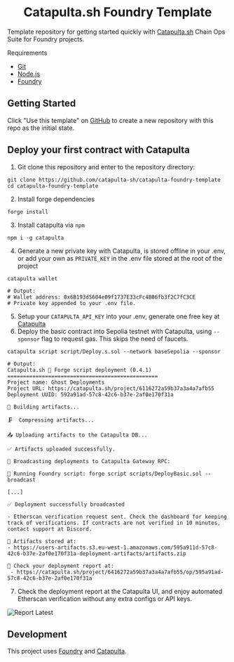 # <h1 align="center"> Catapulta.sh Foundry Template </h1>

Template repository for getting started quickly with [Catapulta.sh](https://catapulta.sh/docs) Chain Ops Suite for Foundry projects.

Requirements

- [Git](https://gist.github.com/derhuerst/1b15ff4652a867391f03)
- [Node.js](https://gist.github.com/d2s/372b5943bce17b964a79)
- [Foundry](https://book.getfoundry.sh/)

## Getting Started

Click "Use this template" on [GitHub](https://github.com/catapulta-sh/catapulta-foundry-template) to create a new repository with this repo as the initial state.

## Deploy your first contract with Catapulta

1. Git clone this repository and enter to the repository directory:

```
git clone https://github.com/catapulta-sh/catapulta-foundry-template
cd catapulta-foundry-template
```

2. Install forge dependencies

```
forge install
```

3. Install catapulta via `npm`

```
npm i -g catapulta
```

4. Generate a new private key with Catapulta, is stored offline in your .env, or add your own as `PRIVATE_KEY` in the .env file stored at the root of the project

```
catapulta wallet

# Output:
# Wallet address: 0x6B193d5604e09f1737E33cFc4B06fb3f2C7fC3CE
# Private key appended to your .env file.
```
5. Setup your `CATAPULTA_API_KEY` into your .env, generate one free key at [Catapulta](https://catapulta.sh/auth)
6. Deploy the basic contract into Sepolia testnet with Catapulta, using `--sponsor` flag to request gas. This skips the need of faucets.

```
catapulta script script/Deploy.s.sol --network baseSepolia --sponsor
```

```
# Output:
Catapulta.sh 🏏 Forge script deployment (0.4.1)
================================================
Project name: Ghost Deployments
Project URL: https://catapulta.sh/project/6116272a59b37a3a4a7afb55
Deployment UUID: 592a91ad-57c8-42c6-b37e-2af0e170f31a

📀 Building artifacts...

🗜  Compressing artifacts...

📤 Uploading artifacts to the Catapulta DB...

✅ Artifacts uploaded successfully.

📡 Broadcasting deployments to Catapulta Gateway RPC:

📜 Running Foundry script: forge script scripts/DeployBasic.sol --broadcast

[...]

✅ Deployment successfully broadcasted

- Etherscan verification request sent. Check the dashboard for keeping track of verifications. If contracts are not verified in 10 minutes, contact support at Discord.

💾 Artifacts stored at:
- https://users-artifacts.s3.eu-west-1.amazonaws.com/595a911d-57c8-42c6-b37e-2af0e170f31a-deployment-artifacts/artifacts.zip

📸 Check your deployment report at:
 - https://catapulta.sh/project/6416272a59b37a3a4a7afb55/op/595a91ad-57c8-42c6-b37e-2af0e170f31a
```

7. Check the deployment report at the Catapulta UI, and enjoy automated Etherscan verification without any extra configs or API keys.

![Report Latest](https://github.com/catapulta-sh/catapulta-foundry-template/assets/11179847/b34f165c-1846-4ae7-b0cb-c6493460a558)

## Development

This project uses [Foundry](https://getfoundry.sh) and [Catapulta](https://catapulta.sh/docs).
